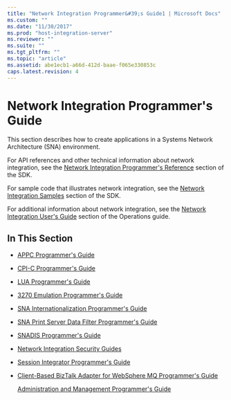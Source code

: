 ```yaml
---
title: "Network Integration Programmer&#39;s Guide1 | Microsoft Docs"
ms.custom: ""
ms.date: "11/30/2017"
ms.prod: "host-integration-server"
ms.reviewer: ""
ms.suite: ""
ms.tgt_pltfrm: ""
ms.topic: "article"
ms.assetid: abe1ecb1-a66d-412d-baae-f065e330853c
caps.latest.revision: 4
---
```

# Network Integration Programmer&#39;s Guide
This section describes how to create applications in a Systems Network Architecture (SNA) environment.  
  
 For API references and other technical information about network integration, see the [Network Integration Programmer's Reference](../core/network-integration-programmer-s-reference1.md) section of the SDK.  
  
 For sample code that illustrates network integration, see the [Network Integration Samples](../core/network-integration-samples.md) section of the SDK.  
  
 For additional information about network integration, see the [Network Integration User's Guide](../core/network-integration-user-s-guide1.md) section of the Operations guide.  
  
## In This Section  
  
-   [APPC Programmer's Guide](../core/appc-programmer-s-guide1.md)  
  
-   [CPI-C Programmer's Guide](../core/cpi-c-programmer-s-guide2.md)  
  
-   [LUA Programmer's Guide](../core/lua-programmer-s-guide2.md)  
  
-   [3270 Emulation Programmer's Guide](../core/3270-emulation-programmer-s-guide2.md)  
  
-   [SNA Internationalization Programmer's Guide](../core/sna-internationalization-programmer-s-guide2.md)  
  
-   [SNA Print Server Data Filter Programmer's Guide](../core/sna-print-server-data-filter-programmer-s-guide1.md)  
  
-   [SNADIS Programmer's Guide](../core/snadis-programmer-s-guide2.md)  
  
-   [Network Integration Security Guides](../core/network-integration-security-guides1.md)  
  
-   [Session Integrator Programmer's Guide](../core/session-integrator-programmer-s-guide1.md)  
  
-   [Client-Based BizTalk Adapter for WebSphere MQ Programmer's Guide](../core/client-based-biztalk-adapter-for-websphere-mq-programmer-s-guide2.md)  
  
     [Administration and Management Programmer's Guide](../core/administration-and-management-programmer-s-guide1.md)